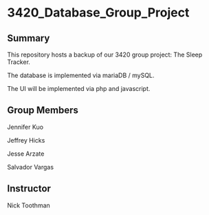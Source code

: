 # 3420_Database_Group_Project

## Summary

This repository hosts a backup of our 3420 group project: The Sleep Tracker.

The database is implemented via mariaDB / mySQL. 

The UI will be implemented via php and javascript.


## Group Members

Jennifer Kuo

Jeffrey Hicks

Jesse Arzate

Salvador Vargas


## Instructor

Nick Toothman
